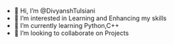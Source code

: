 - 👋 Hi, I’m @DivyanshTulsiani
- 👀 I’m interested in Learning and Enhancing my skills
- 🌱 I’m currently learning Python,C++
- 💞️ I’m looking to collaborate on Projects



<!---
DivyanshTulsiani/DivyanshTulsiani is a ✨ special ✨ repository because its `README.md` (this file) appears on your GitHub profile.
You can click the Preview link to take a look at your changes.
--->
